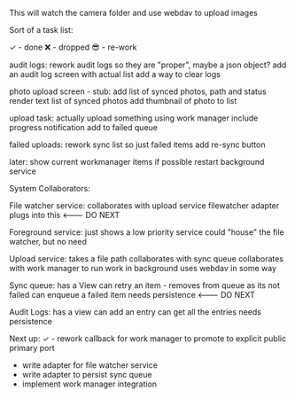 This will watch the camera folder and use webdav to upload images

Sort of a task list:

✓ - done
❌ - dropped
😎 - re-work

audit logs: 
 rework audit logs so they are "proper", maybe a json object?
 add an audit log screen with actual list
 add a way to clear logs

photo upload screen - stub:
 add list of synced photos, path and status
 render text list of synced photos
 add thumbnail of photo to list

upload task:
 actually upload something using work manager
 include progress notification
 add to failed queue

failed uploads:
 rework sync list so just failed items
 add re-sync button

later:
 show current workmanager items if possible
 restart background service





System Collaborators:

File watcher service:
 collaborates with upload service
 filewatcher adapter plugs into this  <--- DO NEXT
 

Foreground service:
 just shows a low priority service
 could "house" the file watcher, but no need

Upload service:
 takes a file path
 collaborates with sync queue
 collaborates with work manager to run work in background
 uses webdav in some way

Sync queue:
 has a View
 can retry an item - removes from queue as its not failed
 can enqueue a failed item
 needs persistence <--- DO NEXT

Audit Logs:
 has a view
 can add an entry
 can get all the entries
 needs persistence




Next up:
✓ - rework callback for work manager to promote to explicit public primary port
 - write adapter for file watcher service
 - write adapter to persist sync queue
 - implement work manager integration

